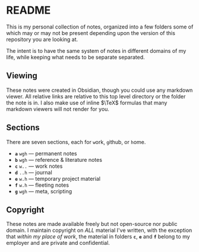 # README
This is my personal collection of notes, organized into a few folders some of which may or may not be present depending upon the version of this repository you are looking at.

The intent is to have the same system of notes in different domains of my life, while keeping what needs to be separate separated.

## Viewing
These notes were created in Obsidian, though you could use any markdown viewer. All relative links are relative to this top level directory or the folder the note is in. I also make use of inline $\TeX$ formulas that many markdown viewers will not render for you.

## Sections
There are seven sections, each for `w`ork, `g`ithub, or `h`ome.

- **`a`** `wgh` — permanent notes
- **`b`** `wgh` — reference & literature notes
- **`c`** `w..` — work notes
- **`d`** `..h` — journal
- **`e`** `w.h` — temporary project material
- **`f`** `w.h` — fleeting notes
- **`g`** `wgh` — meta, scripting

## Copyright
These notes are made available freely but not open-source nor public domain. I maintain copyright on *ALL* material I've written, with the exception that *within my place of work*, the material in folders **`c`**, **`e`** and **`f`** belong to my employer and are private and confidential.
